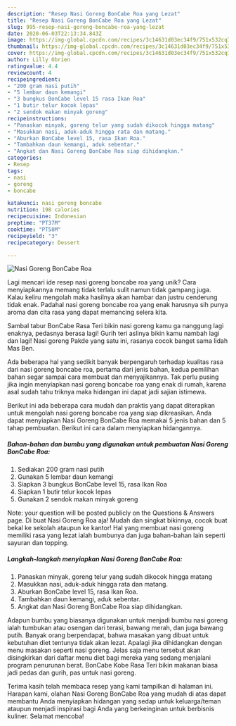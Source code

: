 ```yaml
---
description: "Resep Nasi Goreng BonCabe Roa yang Lezat"
title: "Resep Nasi Goreng BonCabe Roa yang Lezat"
slug: 995-resep-nasi-goreng-boncabe-roa-yang-lezat
date: 2020-06-03T22:13:34.843Z
image: https://img-global.cpcdn.com/recipes/3c14631d03ec34f9/751x532cq70/nasi-goreng-boncabe-roa-foto-resep-utama.jpg
thumbnail: https://img-global.cpcdn.com/recipes/3c14631d03ec34f9/751x532cq70/nasi-goreng-boncabe-roa-foto-resep-utama.jpg
cover: https://img-global.cpcdn.com/recipes/3c14631d03ec34f9/751x532cq70/nasi-goreng-boncabe-roa-foto-resep-utama.jpg
author: Lilly Obrien
ratingvalue: 4.4
reviewcount: 4
recipeingredient:
- "200 gram nasi putih"
- "5 lembar daun kemangi"
- "3 bungkus BonCabe level 15 rasa Ikan Roa"
- "1 butir telur kocok lepas"
- "2 sendok makan minyak goreng"
recipeinstructions:
- "Panaskan minyak, goreng telur yang sudah dikocok hingga matang"
- "Masukkan nasi, aduk-aduk hingga rata dan matang."
- "Aburkan BonCabe level 15, rasa Ikan Roa."
- "Tambahkan daun kemangi, aduk sebentar."
- "Angkat dan Nasi Goreng BonCabe Roa siap dihidangkan."
categories:
- Resep
tags:
- nasi
- goreng
- boncabe

katakunci: nasi goreng boncabe 
nutrition: 198 calories
recipecuisine: Indonesian
preptime: "PT37M"
cooktime: "PT58M"
recipeyield: "3"
recipecategory: Dessert

---
```



![Nasi Goreng BonCabe Roa](https://img-global.cpcdn.com/recipes/3c14631d03ec34f9/751x532cq70/nasi-goreng-boncabe-roa-foto-resep-utama.jpg)

Lagi mencari ide resep nasi goreng boncabe roa yang unik? Cara menyiapkannya memang tidak terlalu sulit namun tidak gampang juga. Kalau keliru mengolah maka hasilnya akan hambar dan justru cenderung tidak enak. Padahal nasi goreng boncabe roa yang enak harusnya sih punya aroma dan cita rasa yang dapat memancing selera kita.

Sambal tabur BonCabe Rasa Teri bikin nasi goreng kamu ga nanggung lagi enaknya, pedasnya berasa lagi! Gurih teri aslinya bikin kamu nambah lagi dan lagi! Nasi goreng Pakde yang satu ini, rasanya cocok banget sama lidah Mas Ben.

Ada beberapa hal yang sedikit banyak berpengaruh terhadap kualitas rasa dari nasi goreng boncabe roa, pertama dari jenis bahan, kedua pemilihan bahan segar sampai cara membuat dan menyajikannya. Tak perlu pusing jika ingin menyiapkan nasi goreng boncabe roa yang enak di rumah, karena asal sudah tahu triknya maka hidangan ini dapat jadi sajian istimewa.


Berikut ini ada beberapa cara mudah dan praktis yang dapat diterapkan untuk mengolah nasi goreng boncabe roa yang siap dikreasikan. Anda dapat menyiapkan Nasi Goreng BonCabe Roa memakai 5 jenis bahan dan 5 tahap pembuatan. Berikut ini cara dalam menyiapkan hidangannya.

<!--inarticleads1-->

##### Bahan-bahan dan bumbu yang digunakan untuk pembuatan Nasi Goreng BonCabe Roa:

1. Sediakan 200 gram nasi putih
1. Gunakan 5 lembar daun kemangi
1. Siapkan 3 bungkus BonCabe level 15, rasa Ikan Roa
1. Siapkan 1 butir telur kocok lepas
1. Gunakan 2 sendok makan minyak goreng


Note: your question will be posted publicly on the Questions &amp; Answers page. Di buat Nasi Goreng Roa aja! Mudah dan singkat bikinnya, cocok buat bekal ke sekolah ataupun ke kantor! Hal yang membuat nasi goreng memiliki rasa yang lezat ialah bumbunya dan juga bahan-bahan lain seperti sayuran dan topping. 

<!--inarticleads2-->

##### Langkah-langkah menyiapkan Nasi Goreng BonCabe Roa:

1. Panaskan minyak, goreng telur yang sudah dikocok hingga matang
1. Masukkan nasi, aduk-aduk hingga rata dan matang.
1. Aburkan BonCabe level 15, rasa Ikan Roa.
1. Tambahkan daun kemangi, aduk sebentar.
1. Angkat dan Nasi Goreng BonCabe Roa siap dihidangkan.


Adapun bumbu yang biasanya digunakan untuk menjadi bumbu nasi goreng ialah tumbukan atau osengan dari terasi, bawang merah, dan juga bawang putih. Banyak orang berpendapat, bahwa masakan yang dibuat untuk kebutuhan diet tentunya tidak akan lezat. Apalagi jika dihidangkan dengan menu masakan seperti nasi goreng. Jelas saja menu tersebut akan disingkirkan dari daftar menu diet bagi mereka yang sedang menjalani program penurunan berat. BonCabe Kobe Rasa Teri bikin makanan biasa jadi pedas dan gurih, pas untuk nasi goreng. 

Terima kasih telah membaca resep yang kami tampilkan di halaman ini. Harapan kami, olahan Nasi Goreng BonCabe Roa yang mudah di atas dapat membantu Anda menyiapkan hidangan yang sedap untuk keluarga/teman ataupun menjadi inspirasi bagi Anda yang berkeinginan untuk berbisnis kuliner. Selamat mencoba!
